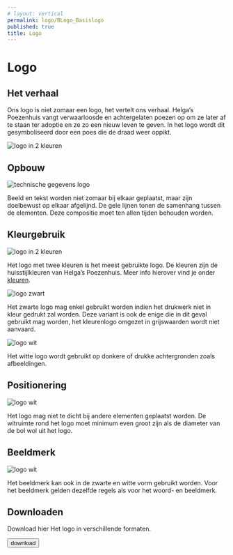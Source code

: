 ```yaml
---
# layout: vertical
permalink: logo/BLogo_Basislogo
published: true
title: Logo
---
```


# Logo
## Het verhaal
<div class="content-block">
    <p>Ons logo is niet zomaar een logo, het vertelt ons verhaal. 
Helga’s Poezenhuis vangt verwaarloosde en achtergelaten poezen op om ze later af te staan ter adoptie en ze zo een nieuw leven te geven. 
In het logo wordt dit gesymboliseerd door een poes die de draad weer oppikt. </p>
    <img src="../images/Logo/Logo_PS1655C-PSBlack_72.png" alt="logo in 2 kleuren" class="driecol">
</div>

## Opbouw
<div class="row content-block">
    <div class="col-6">
        <img src="../images/Logo/logo_technisch.png" alt="technische gegevens logo" class="centerone" class="tweecol">
    </div>
    <div class="col-6">
        <p>Beeld en tekst worden niet zomaar bij elkaar geplaatst, maar zijn doelbewust op elkaar afgelijnd. 
        De gele lijnen tonen de samenhang tussen de elementen.
        Deze compositie moet ten allen tijden behouden worden. </p>
    </div>
</div>

<h2> Kleurgebruik </h2>
<div class="row align-bottom">
    <div class="col-6">
        <img src="../images/Logo/Logo_PS1655C-PSBlack_72.png" alt="logo in 2 kleuren" class="tweecol">
    </div>
    <div class="col-6">
        <p>Het logo met twee kleuren is het meest gebruikte logo. De kleuren zijn de huisstijlkleuren van Helga’s Poezenhuis. Meer info hierover vind je onder <a href="../kleur/index.html">kleuren</a>.</p>
    </div>
</div>
<div class="row align-bottom">
    <div class="col-6">
        <img src="../images/Logo/Logo_PSBlack_72.png" alt="logo zwart" class="tweecol">
    </div>
    <div class="col-6">
        <p>Het zwarte logo mag enkel gebruikt worden indien het drukwerk niet in kleur gedrukt zal worden. Deze variant is ook de enige die in dit geval gebruikt mag worden, het kleurenlogo omgezet in grijswaarden wordt niet aanvaard.</p>
    </div>
</div>
<div class="row align-bottom content-block">
    <div class="col-6">
       <img src="../images/Logo/Logo_PSWhite_72.png" alt="logo wit" class="tweecol witbeeld">
    </div>
    <div class="col-6">
        <p>Het witte logo wordt gebruikt op donkere of drukke achtergronden zoals afbeeldingen.</p>
    </div>
</div>

## Positionering
<div class="row align-bottom content-block">
    <div class="col-6">
       <img src="../images/Logo/logo_witruimte.png" alt="logo wit" class="tweecol">
    </div>
    <div class="col-6">
        <p>Het logo mag niet te dicht bij andere elementen geplaatst worden. De witruimte rond het logo moet minimum even groot zijn als de diameter van de bol wol uit het logo.</p>
    </div>
</div>

## Beeldmerk
<div class="row align-bottom content-block">
    <div class="col-6">
       <img src="../images/Logo/Icon_PS1655C-PSBlack_72.png" alt="logo wit" class="tweecol">
    </div>
    <div class="col-6">
        <p>Het beeldmerk kan ook in de zwarte en witte vorm gebruikt worden. Voor het beeldmerk gelden dezelfde regels als voor het woord- en beeldmerk.</p>
    </div>
</div>
<div class="grijskader">
    <h2>Downloaden</h2>
    <p>Download hier  Het logo in verschillende formaten.</p>
    <a href="https://1drv.ms/f/s!AuIULz-refmDaaqJJH1ZH9e9VbM"><button type="button" class="btn btn-primary">download</button></a>
</div>
